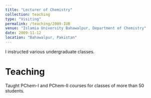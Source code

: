 ```yaml
---
title: "Lecturer of Chemistry"
collection: teaching
type: "Visiting"
permalink: /teaching/2009-IUB
venue: "Islamia University Bahawalpur, Department of Chemistry"
date: 2009-11-12
location: "Bahawalpur, Pakistan"
---
```


I instructed various undergraduate classes.

Teaching
======
Taught PChem-I and PChem-II courses for classes of more than 50 students.
